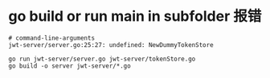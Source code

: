 # go build or run main in subfolder 报错
```
# command-line-arguments
jwt-server/server.go:25:27: undefined: NewDummyTokenStore
```
`` go run jwt-server/server.go jwt-server/tokenStore.go ``  
`` go build -o server jwt-server/*.go ``

